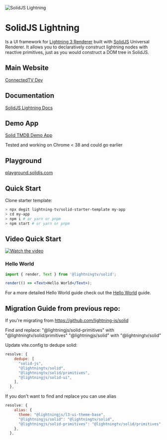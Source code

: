 <p>
  <img src="https://assets.solidjs.com/banner?project=Library&type=@lightningtv/solid" alt="SolidJS Lightning" />
</p>

# SolidJS Lightning

Is a UI framework for [Lightning 3 Renderer](https://lightningjs.io/) built with [SolidJS](https://www.solidjs.com/) Universal Renderer. It allows you to declaratively construct lightning nodes with reactive primitives, just as you would construct a DOM tree in SolidJS.

## Main Website

[ConnectedTV Dev](https://lightningtv.dev/)

## Documentation

[SolidJS Lightning Docs](https://lightning-tv.github.io/solid/)

## Demo App

[Solid TMDB Demo App](https://github.com/lightning-tv/solid-demo-app)

Tested and working on Chrome < 38 and could go earlier

## Playground

[playground.solidjs.com](https://playground.solidjs.com/anonymous/b36869ea-e7df-4f7a-af34-67222bc04271)

## Quick Start

Clone starter template:

```sh
> npx degit lightning-tv/solid-starter-template my-app
> cd my-app
> npm i # or yarn or pnpm
> npm start # or yarn or pnpm
```

## Video Quick Start

[![Watch the video](https://img.youtube.com/vi/mWJ9CEiizeE/0.jpg)](https://www.youtube.com/watch?v=mWJ9CEiizeE)

### Hello World

```jsx
import { render, Text } from '@lightningtv/solid';

render(() => <Text>Hello World</Text>);
```

For a more detailed Hello World guide check out the [Hello World](HelloWorld.md) guide.

## Migration Guide from previous repo:

If you're migrating from https://github.com/lightning-js/solid

Find and replace:
"@lightningjs/solid-primitives" with "@lightningtv/solid/primitives"
"@lightningjs/solid" with "@lightningtv/solid"

Update vite.config to dedupe solid:

```js
resolve: {
    dedupe: [
      "solid-js",
      "@lightningtv/solid",
      "@lightningtv/solid/primitives",
      "@lightningjs/solid-ui",
    ],
  },
```

If you don't want to find and replace you can use alias

```js
resolve: {
    alias: {
      theme: "@lightningjs/l3-ui-theme-base",
      "@lightningjs/solid": "@lightningtv/solid",
      "@lightningjs/solid-primitives": "@lightningtv/solid/primitives",
    },
  },
```

